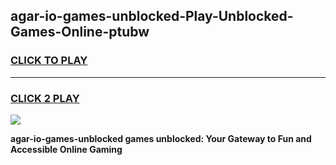 
## agar-io-games-unblocked-Play-Unblocked-Games-Online-ptubw
<h3>
<a href="https://premium76.site?title=agar-io-games-unblocked&ref=24A">CLICK TO PLAY</a></h3>
<hr>

<h3>
<a href="https://premium76.site?title=agar-io-games-unblocked&ref=24A">CLICK 2 PLAY</a>
  
</h3>

<a href="https://premium76.site?title=agar-io-games-unblocked&ref=24A"><img src="https://clearcache.store/games.png"></a>


**agar-io-games-unblocked games unblocked: Your Gateway to Fun and Accessible Online Gaming**
